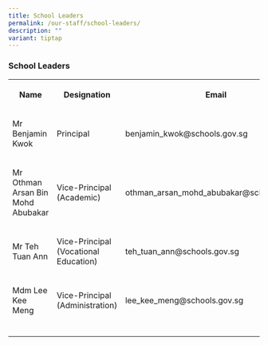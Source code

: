 ```yaml
---
title: School Leaders
permalink: /our-staff/school-leaders/
description: ""
variant: tiptap
---
```

<h3>School Leaders</h3>
<p></p>
<table style="minWidth: 75px">
<colgroup>
<col>
<col>
<col>
</colgroup>
<tbody>
<tr>
<th rowspan="1" colspan="1">
<p>Name</p>
</th>
<th rowspan="1" colspan="1">
<p>Designation</p>
</th>
<th rowspan="1" colspan="1">
<p>Email</p>
</th>
</tr>
<tr>
<td rowspan="1" colspan="1">
<p>Mr Benjamin Kwok</p>
</td>
<td rowspan="1" colspan="1">
<p>Principal</p>
</td>
<td rowspan="1" colspan="1">
<p>benjamin_kwok@schools.gov.sg</p>
</td>
</tr>
<tr>
<td rowspan="1" colspan="1">
<p>Mr Othman Arsan Bin Mohd Abubakar</p>
</td>
<td rowspan="1" colspan="1">
<p>Vice-Principal
<br>(Academic)</p>
</td>
<td rowspan="1" colspan="1">
<p>othman_arsan_mohd_abubakar@schools.gov.sg</p>
</td>
</tr>
<tr>
<td rowspan="1" colspan="1">
<p>Mr Teh Tuan Ann</p>
</td>
<td rowspan="1" colspan="1">
<p>Vice-Principal
<br>(Vocational Education)</p>
</td>
<td rowspan="1" colspan="1">
<p>teh_tuan_ann@schools.gov.sg</p>
</td>
</tr>
<tr>
<td rowspan="1" colspan="1">
<p>Mdm Lee Kee Meng</p>
</td>
<td rowspan="1" colspan="1">
<p>Vice-Principal
<br>(Administration)</p>
</td>
<td rowspan="1" colspan="1">
<p>lee_kee_meng@schools.gov.sg</p>
</td>
</tr>
<tr>
<td rowspan="1" colspan="1">
<p></p>
</td>
<td rowspan="1" colspan="1">
<p></p>
</td>
<td rowspan="1" colspan="1">
<p></p>
</td>
</tr>
</tbody>
</table>
<p></p>